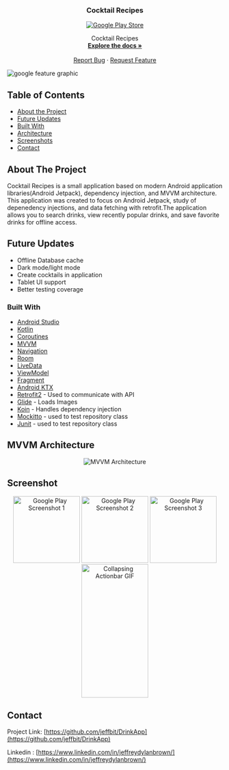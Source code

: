 <h3 align="center">Cocktail Recipes</h3>
 <p align = "center">
 <a href="https://play.google.com/store/apps/details?id=brown.jeff.cocktailapp"> 
<img src="https://user-images.githubusercontent.com/26611879/75366175-2c8ad200-5873-11ea-954e-0719977cc28b.png" alt="Google Play Store"> 
 </a>
 </p>



  <p align="center">
    Cocktail Recipes
    <br />
    <a href="https://github.com/jeffbit/DrinkApp"><strong>Explore the docs »</strong></a>
    <br />
    <br />
    <a href="https://github.com/jeffbit/DrinkApp/issues">Report Bug</a>
    ·
    <a href="https://github.com/jeffbit/DrinkApp/issues">Request Feature</a>
 
  </p>
</p>

![google feature graphic](https://user-images.githubusercontent.com/26611879/83340991-53eaa400-a293-11ea-9391-89442281b2f1.jpg)


<!-- TABLE OF CONTENTS -->
## Table of Contents

* [About the Project](#about-the-project)
* [Future Updates](#future-updates)
* [Built With](#built-with)
* [Architecture](#mvvm-architecture)
* [Screenshots](#screenshot)
* [Contact](#contact)



<!-- ABOUT THE PROJECT -->
## About The Project
<p>Cocktail Recipes is a small application based on modern Android application libraries(Android Jetpack), dependency injection, and MVVM architecture.
 This application was created to focus on Android Jetpack, study of depenedency injections, and data fetching with retrofit.The application allows you to search drinks, view recently popular drinks, and save favorite drinks for offline access.  

</p>

<!--FUTURE UPDATES -->
## Future Updates
<ul>
 <li>Offline Database cache</li>
 <li>Dark mode/light mode</li>
 <li>Create cocktails in application</li>
 <li>Tablet UI support</li>
 <li>Better testing coverage</li>


</ul>




### Built With
* [Android Studio](https://developer.android.com/studio)
* [Kotlin](https://kotlinlang.org/)
* [Coroutines](https://kotlinlang.org/docs/reference/coroutines-overview.html)
* [MVVM](https://developer.android.com/jetpack/docs/guide)
* [Navigation](https://developer.android.com/guide/navigation)
* [Room](https://developer.android.com/topic/libraries/architecture/room)
* [LiveData](https://developer.android.com/topic/libraries/architecture/livedata) 
* [ViewModel](https://developer.android.com/topic/libraries/architecture/viewmodel)
* [Fragment](https://developer.android.com/guide/components/fragments)
* [Android KTX](https://developer.android.com/kotlin/ktx.html)
* [Retrofit2](https://github.com/square/retrofit) - Used to communicate with API
* [Glide](https://github.com/bumptech/glide) - Loads Images
* [Koin](https://insert-koin.io/) - Handles dependency injection 
* [Mockitto](https://github.com/nhaarman/mockito-kotlin) - used to test repository class
* [Junit](https://developer.android.com/training/testing/unit-testing/local-unit-tests) - used to test repository class


<!-- Architecture-->
## MVVM Architecture
<p align= "center">
<!-- IMAGES GO HERE -->
 <img alt="MVVM Architecture" src="https://user-images.githubusercontent.com/26611879/83455070-1eb89000-a412-11ea-8536-9354fb3827f2.png">



<!--- SCREENSHOTS -->
## Screenshot
<p align= "center">
<!-- IMAGES GO HERE -->
 <img width="156" alt="Google Play Screenshot 1" src="https://user-images.githubusercontent.com/26611879/83341121-9c569180-a294-11ea-860d-5fe8fc938b53.jpg">
 <img width="156" alt="Google Play Screenshot 2" src="https://user-images.githubusercontent.com/26611879/83341122-9d87be80-a294-11ea-93c1-42174fc40e64.jpg">
 <img width="156" alt="Google Play Screenshot 3" src="https://user-images.githubusercontent.com/26611879/83341124-9eb8eb80-a294-11ea-85b1-3964a7fa5a48.jpg">
  <img width="156" height = "312" alt="Collapsing Actionbar GIF" src="https://user-images.githubusercontent.com/26611879/83341181-38809880-a295-11ea-95d8-fbba17c8e2de.gif">
 </p>








<!-- CONTACT -->
## Contact

Project Link: [https://github.com/jeffbit/DrinkApp](https://github.com/jeffbit/DrinkApp)

Linkedin : [https://www.linkedin.com/in/jeffreydylanbrown/](https://www.linkedin.com/in/jeffreydylanbrown/)
<!-- Google Play Store : [https://play.google.com/store/apps/details?id=com.brown.jeff.iplocator](https://play.google.com/store/apps/details?id=com.brown.jeff.iplocator)-->












<!-- MARKDOWN LINKS & IMAGES -->
<!-- https://www.markdownguide.org/basic-syntax/#reference-style-links -->
[linkedin-url]: https://linkedin.com/in/jeffreydylanbrown
